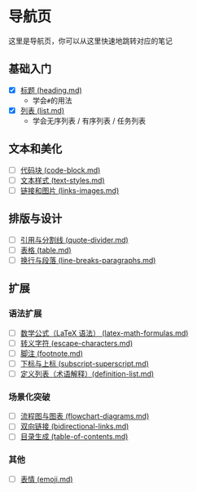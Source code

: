 # 导航页
这里是导航页，你可以从这里快速地跳转对应的笔记

## 基础入门
- [x] [标题 (heading.md)](heading.md)
  - 学会`#`的用法
- [x] [列表 (list.md)](list.md)
  - 学会无序列表 / 有序列表 / 任务列表

## 文本和美化
- [ ] [代码块 (code-block.md)](code-block.md)
- [ ] [文本样式 (text-styles.md)](text-styles.md)
- [ ] [链接和图片 (links-images.md)](links-images.md)

## 排版与设计
- [ ] [引用与分割线 (quote-divider.md)](quote-divider.md)
- [ ] [表格 (table.md)](table.md)
- [ ] [换行与段落 (line-breaks-paragraphs.md)](line-breaks-paragraphs.md)

## 扩展
### 语法扩展
- [ ] [数学公式（LaTeX 语法） (latex-math-formulas.md)](latex-math-formulas.md)
- [ ] [转义字符 (escape-characters.md)](escape-characters.md)
- [ ] [脚注 (footnote.md)](footnote.md) 
- [ ] [下标与上标 (subscript-superscript.md)](subscript-superscript.md)  
- [ ] [定义列表（术语解释）(definition-list.md)](definition-list.md)  

### 场景化突破  
- [ ] [流程图与图表 (flowchart-diagrams.md)](flowchart-diagrams.md)
- [ ] [双向链接 (bidirectional-links.md)](bidirectional-links.md) 
- [ ] [目录生成 (table-of-contents.md)](table-of-contents.md)

### 其他
- [ ] [表情 (emoji.md)](emoji.md)

